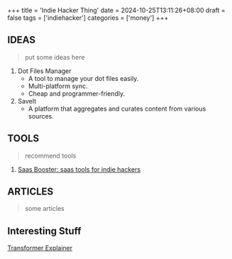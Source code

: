 +++
title = 'Indie Hacker Thing'
date = 2024-10-25T13:11:26+08:00
draft = false
tags = ['indiehacker']
categories = ['money']
+++

## IDEAS

> put some ideas here

1. Dot Files Manager
   - A tool to manage your dot files easily.
   - Multi-platform sync.
   - Cheap and programmer-friendly.
2. SaveIt
   - A platform that aggregates and curates content from various sources.

## TOOLS

> recommend tools

1. [Saas Booster: saas tools for indie hackers](https://www.notion.so/SaaS-101-142e43ff2bb88075a282f840ba0271fc)

## ARTICLES

> some articles

## Interesting Stuff

[Transformer Explainer](https://poloclub.github.io/transformer-explainer/)
